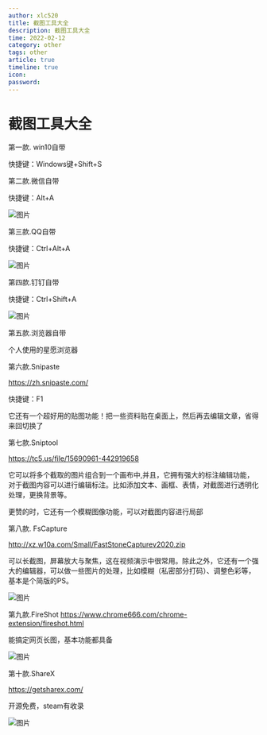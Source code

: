 ```yaml
---
author: xlc520
title: 截图工具大全
description: 截图工具大全
time: 2022-02-12
category: other
tags: other
article: true
timeline: true
icon: 
password: 
---
```

# 截图工具大全



第一款. win10自带

快捷键：Windows键+Shift+S



第二款.微信自带

快捷键：Alt+A

![图片](https://cdn.jsdelivr.net/gh/xlc520/MyImage/MdImg/640-16442232269891.webp)



第三款.QQ自带

快捷键：Ctrl+Alt+A

![图片](https://cdn.jsdelivr.net/gh/xlc520/MyImage/MdImg/640-16442232269892.webp)



第四款.钉钉自带

快捷键：Ctrl+Shift+A

![图片](https://cdn.jsdelivr.net/gh/xlc520/MyImage/MdImg/640-16442232269893.webp)



第五款.浏览器自带

个人使用的星愿浏览器

第六款.Snipaste   

https://zh.snipaste.com/

快捷键：F1

它还有一个超好用的贴图功能！把一些资料贴在桌面上，然后再去编辑文章，省得来回切换了







第七款.Sniptool   

https://tc5.us/file/15690961-442919658

它可以将多个截取的图片组合到一个画布中,并且，它拥有强大的标注编辑功能，对于截图内容可以进行编辑标注。比如添加文本、画框、表情，对截图进行透明化处理，更换背景等。

更赞的时，它还有一个模糊图像功能，可以对截图内容进行局部



第八款. FsCapture 

http://xz.w10a.com/Small/FastStoneCapturev2020.zip

可以长截图，屏幕放大与聚焦，这在视频演示中很常用。除此之外，它还有一个强大的编辑器，可以做一些图片的处理，比如模糊（私密部分打码）、调整色彩等，基本是个简版的PS。

![图片](https://cdn.jsdelivr.net/gh/xlc520/MyImage/MdImg/640-16442232269894.webp)



第九款.FireShot https://www.chrome666.com/chrome-extension/fireshot.html

能搞定网页长图，基本功能都具备

![图片](https://cdn.jsdelivr.net/gh/xlc520/MyImage/MdImg/640-16442232269895.jpg)



第十款.ShareX  

https://getsharex.com/

开源免费，steam有收录

![图片](https://cdn.jsdelivr.net/gh/xlc520/MyImage/MdImg/640-16442232269896.jpg)